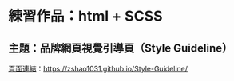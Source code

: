 # 練習作品：html + SCSS
## 主題：品牌網頁視覺引導頁（Style Guideline）

[頁面連結](https://zshao1031.github.io/Style-Guideline/)：<https://zshao1031.github.io/Style-Guideline/>



